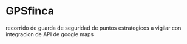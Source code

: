 # GPSfinca
recorrido de guarda de seguridad de puntos estrategicos a vigilar con integracion de API de google maps
